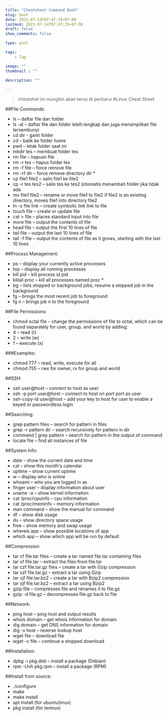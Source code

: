 ```yaml
---
title: "Cheatsheet Command Bash"
elug: bash
date: 2021-07-14T07:47:35+07:00
lastmod: 2021-07-14T07:47:35+07:00
draft: false
show_comments: false

type: post

tags:
    - Tag

image: ""
thumbnail : ""

description: ""

---
```

> cheatshet ini mungkin akan terus di perbarui
#Linux Cheat Sheet

##File Commands:
 * ls – daftar file dan folder
 * ls -al – daftar file dan folder lebih lengkap dan juga menampilkan file tersembunyi
 * cd dir - ganti folder 
 * cd – balik ke folder home
 * pwd – letak folder saat ini
 * mkdir tes – membuat folder tes 
 * rm file – hapusn file
 * rm -r tes – hapus folder tes
 * rm -f file – force remove file
 * rm -rf dir – force remove directory dir *
 * cp file1 file2 – salin file1 ke file2
 * cp -r tes tes2 – salin tes ke tes2 (otomatis menambah folder jika tidak ada
 * mv file1 file2 – rename or move file1 to file2 if file2 is an existing directory, moves file1 into directory file2
 * ln -s file link – create symbolic link link to file
 * touch file – create or update file
 * cat > file – places standard input into file
 * more file – output the contents of file
 * head file – output the first 10 lines of file
 * tail file – output the last 10 lines of file
 * tail -f file – output the contents of file as it grows, starting with the last 10 lines 

##Process Management:
 * ps – display your currently active processes
 * top – display all running processes
 * kill pid – kill process id pid
 * killall proc – kill all processes named proc *
 * bg – lists stopped or background jobs; resume a stopped job in the background
 * fg – brings the most recent job to foreground
 * fg n – brings job n to the foreground

##File Permissions:
 * chmod octal file – change the permissions of file to octal, which can be found separately for user, group, and world by adding:
 * 4 – read (r)
 * 2 – write (w)
 * 1 – execute (x)

###Examples:
 * chmod 777 – read, write, execute for all
 * chmod 755 – rwx for owner, rx for group and world

##SSH: 
 * ssh user@host – connect to host as user
 * ssh -p port user@host – connect to host on port port as user
 * ssh-copy-id user@host – add your key to host for user to enable a keyed or passwordless login

##Searching:
 * grep pattern files – search for pattern in files
 * grep -r pattern dir – search recursively for pattern in dir
 * command | grep pattern – search for pattern in the output of command
 * locate file – find all instances of file
 
##System Info:
 * date – show the current date and time
 * cal – show this month's calendar
 * uptime – show current uptime
 * w – display who is online
 * whoami – who you are logged in as
 * finger user – display information about user
 * uname -a – show kernel information
 * cat /proc/cpuinfo – cpu information
 * cat /proc/meminfo – memory information
 * man command – show the manual for command
 * df – show disk usage
 * du – show directory space usage
 * free – show memory and swap usage
 * whereis app – show possible locations of app
 * which app – show which app will be run by default

##Compression:
 * tar cf file.tar files – create a tar named file.tar containing files
 * tar xf file.tar – extract the files from file.tar
 * tar czf file.tar.gz files – create a tar with Gzip compression
 * tar xzf file.tar.gz – extract a tar using Gzip
 * tar cjf file.tar.bz2 – create a tar with Bzip2 compression
 * tar xjf file.tar.bz2 – extract a tar using Bzip2
 * gzip file – compresses file and renames it to file.gz
 * gzip -d file.gz – decompresses file.gz back to file

##Network:
 * ping host – ping host and output results
 * whois domain – get whois information for domain
 * dig domain – get DNS information for domain
 * dig -x host – reverse lookup host
 * wget file – download file
 * wget -c file – continue a stopped download

##Installation:
 * dpkg -i pkg.deb – install a package (Debian)
 * rpm -Uvh pkg.rpm – install a package (RPM)

##Install from source:
 * ./configure
 * make
 * make install
 * apt install (for ubuntu/linux)
 * pkg install (for termux)

